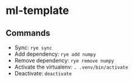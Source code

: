 # ml-template

## Commands

- Sync: `rye sync`
- Add dependency: `rye add numpy`
- Remove dependency: `rye remove numpy`
- Activate the virtualenv: `. .venv/bin/activate`
- Deactivate: `deactivate`
